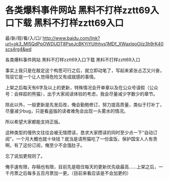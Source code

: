 # 各类爆料事件网站 黑料不打样zztt69入口下载 黑料不打样zztt69入口

最/新/观/看/入/口/ http://www.baidu.com/link?url=ok3_Ml5QdPpOWDUDT8PseJcBKYiYUthhvs1MDf_XWaxIqoOiiz3h9rK40scs4rg4&wd

各类爆料事件网站 黑料不打样zztt69入口下载 黑料不打样zztt69入口

事实上我只是在敲定这个构思可行之后，就立即动笔了，写起来紧张忐忑又兴奋，驾驭它是一个让人觉得危险又有成就感的事情。

上架之后每天有6字及以上的更新，特殊情况会开单章以及在公众号请假（公众号：会摔跤的熊猫），出于大家阅读体验的考虑，我会尽量减少字数少的章节。

除此以外，一般更新是先发后改，俺会勤勉修订，努力提高质量，类似于打补丁，尽量减少bug，只是看盗版的读者难免会出现一头雾水的情况。

所以希望大家都能支持正版。

这种类型的慢热文往往会被无情攒读，恳求大家攒读的同时至少点一下“自动订阅”，一个月大概也就十块钱？就当是请熊猫吃了一份盒饭，保护国宝人人有责啊，有了这份订阅，俺至少不会饿肚子。

忘了说加更规则了。

俺手速有限，存稿也有限，目前先是稳住每天的更新优先级最高……上架之后，一千月票之后每多五百月票加一更。（目前来看应该是不会加更的）
